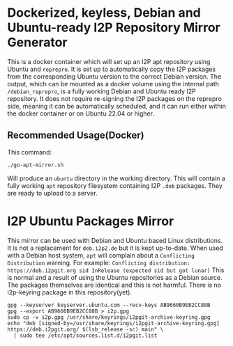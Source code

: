Dockerized, keyless, Debian and Ubuntu-ready I2P Repository Mirror Generator
============================================================================

This is a docker container which will set up an I2P apt repository using Ubuntu and `reprepro`.
It is set up to automatically copy the I2P packages from the corresponding Ubuntu version to the correct Debian version.
The output, which can be mounted as a docker volume using the internal path `/debian_reprepro`, is a fully working Debian and Ubuntu ready I2P repository. It does not require re-signing the I2P packages on the reprepro side, meaning it can be automatically scheduled, and it can run either within the docker container or on Ubuntu 22.04 or higher.

Recommended Usage(Docker)
-------------------------

This command:

```sh
./go-apt-mirror.sh
```

Will produce an `ubuntu` directory in the working directory.
This will contain a fully working `apt` repository filesystem containing I2P `.deb` packages.
They are ready to upload to a server.

I2P Ubuntu Packages Mirror
==========================

This mirror can be used with Debian and Ubuntu based Linux distributions.
It is not a replacement for `deb.i2p2.de` but it is kept up-to-date.
When used with a Debian host system, `apt` will complain about a `Conflicting Distribution` warning.
For example: `Conflicting distribution: https://deb.i2pgit.org sid InRelease (expected sid but got lunar)`
This is normal and a result of using the Ubuntu repositories as a Debian source.
The packages themselves are identical and this is not harmful.
There is no i2p-keyring package in this repository(yet).

```
gpg --keyserver keyserver.ubuntu.com --recv-keys AB9660B9EB2CC88B
gpg --export AB9660B9EB2CC88B > i2p.gpg
sudo cp -v i2p.gpg /usr/share/keyrings/i2pgit-archive-keyring.gpg
echo "deb [signed-by=/usr/share/keyrings/i2pgit-archive-keyring.gpg] https://deb.i2pgit.org/ $(lsb_release -sc) main" \
  | sudo tee /etc/apt/sources.list.d/i2pgit.list
```
